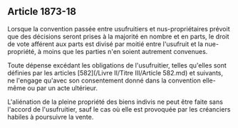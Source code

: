 Article 1873-18
----
Lorsque la convention passée entre usufruitiers et nus-propriétaires prévoit que
des décisions seront prises à la majorité en nombre et en parts, le droit de
vote afférent aux parts est divisé par moitié entre l'usufruit et la nue-
propriété, à moins que les parties n'en soient autrement convenues.

Toute dépense excédant les obligations de l'usufruitier, telles qu'elles sont
définies par les articles [582](/Livre II/Titre III/Article 582.md) et suivants, ne l'engage qu'avec son consentement
donné dans la convention elle-même ou par un acte ultérieur.

L'aliénation de la pleine propriété des biens indivis ne peut être faite sans
l'accord de l'usufruitier, sauf le cas où elle est provoquée par les créanciers
habiles à poursuivre la vente.
